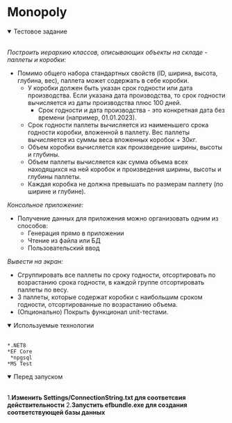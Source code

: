 # Monopoly
<details open>
<summary>Тестовое задание</summary>
<br/>

   _Построить иерархию классов, описывающих объекты на складе - паллеты и коробки:_
   * Помимо общего набора стандартных свойств (ID, ширина, высота, глубина, вес), паллета может содержать в себе коробки.
       * У коробки должен быть указан срок годности или дата производства. Если указана дата производства, то срок годности вычисляется из даты производства плюс 100 дней.
           * Срок годности и дата производства - это конкретная дата без времени (например, 01.01.2023).
       * Срок годности паллеты вычисляется из наименьшего срока годности коробки, вложенной в паллету. Вес паллеты вычисляется из суммы веса вложенных коробок + 30кг.
       * Объем коробки вычисляется как произведение ширины, высоты и глубины.
       * Объем паллеты вычисляется как сумма объема всех находящихся на ней коробок и произведения ширины, высоты и глубины паллеты.
       * Каждая коробка не должна превышать по размерам паллету (по ширине и глубине).
   
   _Консольное приложение:_
   * Получение данных для приложения можно организовать одним из способов:
     * Генерация прямо в приложении
     * Чтение из файла или БД
     * Пользовательский ввод
   
   _Вывести на экран:_
   * Сгруппировать все паллеты по сроку годности, отсортировать по возрастанию срока годности, в каждой группе отсортировать паллеты по весу.
   * 3 паллеты, которые содержат коробки с наибольшим сроком годности, отсортированные по возрастанию объема.
   * (Опционально) Покрыть функционал unit-тестами.
</details>

<details open>
<summary>Используемые технологии</summary>
<br/>
      
    *.NET8
    *EF Core
     *npgsql
    *MS Test
</details>

<details open>
<summary>Перед запуском</summary>
<br/>
      
   1.**Изменить Settings/ConnectionString.txt для соответсвия действительности**
   2.**Запустить efbundle.exe для создания соответствующей базы данных**
</details>
